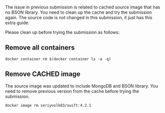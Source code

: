 The issue in previous submission is related to cached source image that has no BSON library.
You need to clean up the cache and try the submission again. The source code is not changed in this submission, it just has this extra guide.

Please clean up before trying the submission as follows:

## Remove all containers
```
docker container rm $(docker container ls -a -q)
```
## Remove CACHED image

The source image was updated to include MongoDB and BSON library. You need to remove previous version from the cache before trying the submission.

```
docker image rm seriyvolk83/swift:4.2.1
```


